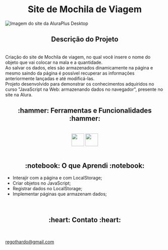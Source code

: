 # <h1 align="center">Site de Mochila de Viagem</h1>

![Imagem do site da AluraPlus Desktop](./layouts/Alurinha.png)

<h2 align="center"> Descrição do Projeto </h2>
<br>
    Criação do site de Mochila de viagem, no qual você insere o nome do objeto que vai colocar na mala e a quantidade.<br>
    Ao salvar os dados, eles são armazenados dinamicamente na página e mesmo saindo da página é possível recuperar as informações anteriormente lançadas e até modificá-las.<br>
    Projeto desenvolvido para demonstrar os conhecimentos adquiridos no curso "JavaScript na Web: armazenando dados no navegador", presente no site na Alura.
<br>

<h2 align="center"> :hammer:  Ferramentas e Funcionalidades  :hammer: </h2>
<br>
<div align="center">
<img src="https://cdn.jsdelivr.net/gh/devicons/devicon/icons/css3/css3-original.svg" with="40" height="40">
<img src="https://cdn.jsdelivr.net/gh/devicons/devicon/icons/html5/html5-original.svg" with="40" height="40">
</div>
<br>
          
<h2 align="center"> :notebook:  O que Aprendi  :notebook:</h2>

 - Interajir com a página e com LocalStorage;
 - Criar objetos no JavaScript;
 - Registrar dados no LocalStorage;
 - Implementar páginas que armazenam dados;
 
<br>
 
<h2 align="center"> :heart:  Contato  :heart:</h2>
<br>

regothardo@gmail.com
